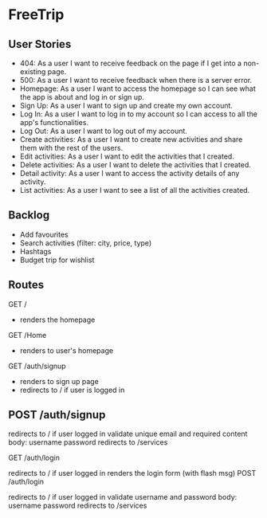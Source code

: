 # FreeTrip

## User Stories

- 404: As a user I want to receive feedback on the page if I get into a non-existing page.
- 500: As a user I want to receive feedback when there is a server error.
- Homepage: As a user I want to access the homepage so I can see what the app is about and log in or sign up.
- Sign Up: As a user I want to sign up and create my own account.
- Log In: As a user I want to log in to my account so I can access to all the app's functionalities.
- Log Out: As a user I want to log out of my account.
- Create activities: As a user I want to create new activities and share them with the rest of the users.
- Edit activities: As a user I want to edit the activities that I created.
- Delete activities: As a user I want to delete the activities that I created.
- Detail activity: As a user I want to access the activity details of any activity.
- List activities: As a user I want to see a list of all the activities created.


## Backlog

- Add favourites
- Search activities (filter: city, price, type)
- Hashtags
- Budget trip for wishlist


## Routes

GET /
- renders the homepage

GET /Home
- renders to user's homepage

GET /auth/signup
- renders to sign up page
- redirects to / if user is logged in

POST /auth/signup
- 

redirects to / if user logged in
validate unique email and required content
body:
username
password
redirects to /services

GET /auth/login

redirects to / if user logged in
renders the login form (with flash msg)
POST /auth/login

redirects to / if user logged in
validate username and password
body:
username
password
redirects to /services
